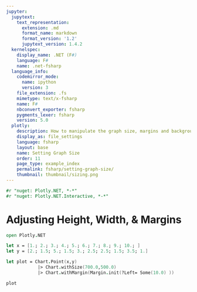 ```yaml
---
jupyter:
  jupytext:
    text_representation:
      extension: .md
      format_name: markdown
      format_version: '1.2'
      jupytext_version: 1.4.2
  kernelspec:
    display_name: .NET (F#)
    language: F#
    name: .net-fsharp
  language_info:
    codemirror_mode:
      name: ipython
      version: 3
    file_extension: .fs
    mimetype: text/x-fsharp
    name: F#
    nbconvert_exporter: fsharp
    pygments_lexer: fsharp
    version: 5.0
  plotly:
    description: How to manipulate the graph size, margins and background color.
    display_as: file_settings
    language: fsharp
    layout: base
    name: Setting Graph Size
    order: 11
    page_type: example_index
    permalink: fsharp/setting-graph-size/
    thumbnail: thumbnail/sizing.png
---
```


```fsharp dotnet_interactive={"language": "fsharp"}
#r "nuget: Plotly.NET, *-*"
#r "nuget: Plotly.NET.Interactive, *-*"
```

# Adjusting Height, Width, & Margins



```fsharp dotnet_interactive={"language": "fsharp"}
open Plotly.NET

let x = [1.; 2.; 3.; 4.; 5.; 6.; 7.; 8.; 9.; 10.; ]
let y = [2.; 1.5; 5.; 1.5; 3.; 2.5; 2.5; 1.5; 3.5; 1.]

let plot = Chart.Point(x,y)
            |> Chart.withSize(700.0,500.0)
            |> Chart.withMargin(Margin.init(?Left= Some(10.0) ))

plot


```
